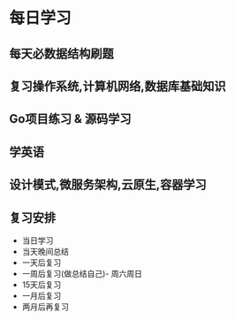 # 每日学习
## 每天必数据结构刷题
## 复习操作系统,计算机网络,数据库基础知识
## Go项目练习 & 源码学习
## 学英语
## 设计模式,微服务架构,云原生,容器学习
## 复习安排
- 当日学习
- 当天晚间总结
- 一天后复习
- 一周后复习(做总结自己)- 周六周日
- 15天后复习
- 一月后复习
- 两月后再复习